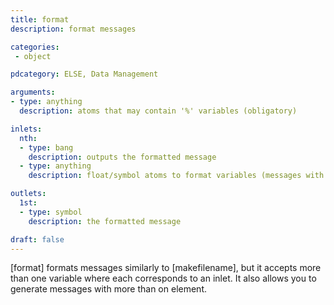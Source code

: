 ```yaml
---
title: format
description: format messages

categories:
 - object

pdcategory: ELSE, Data Management

arguments:
- type: anything
  description: atoms that may contain '%' variables (obligatory)

inlets:
  nth:
  - type: bang
    description: outputs the formatted message
  - type: anything
    description: float/symbol atoms to format variables (messages with more than one item and sends the remaining items to the next inlets)

outlets:
  1st:
  - type: symbol
    description: the formatted message

draft: false
---
```


[format] formats messages similarly to [makefilename], but it accepts more than one variable where each corresponds to an inlet. It also allows you to generate messages with more than on element.
